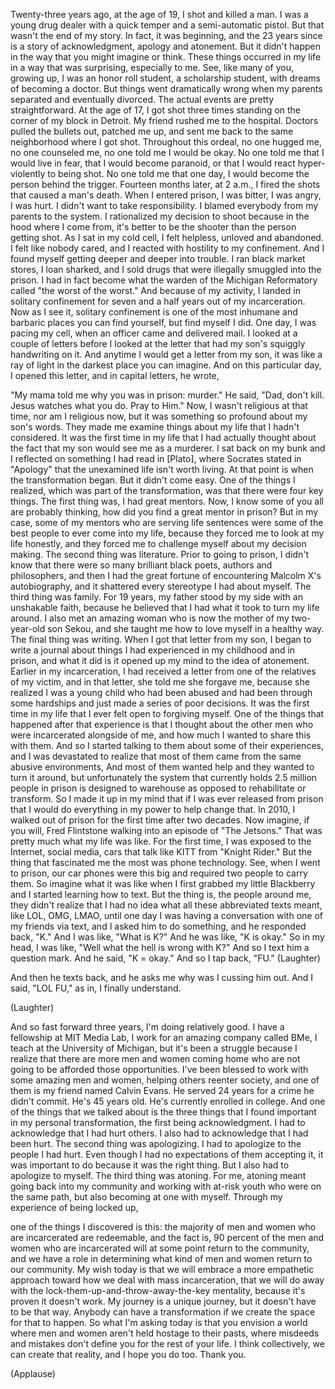 
Twenty-three years ago,
at the age of 19,
I shot and killed a man.
I was a young drug dealer
with a quick temper
and a semi-automatic pistol.
But that wasn&#39;t the end of my story.
In fact, it was beginning,
and the 23 years since
is a story of acknowledgment,
apology and atonement.
But it didn&#39;t happen in the way
that you might imagine or think.
These things occurred in my life
in a way that was surprising,
especially to me.
See, like many of you,
growing up, I was an honor roll student,
a scholarship student,
with dreams of becoming a doctor.
But things went dramatically wrong
when my parents separated
and eventually divorced.
The actual events are pretty straightforward.
At the age of 17,
I got shot three times
standing on the corner of my block in Detroit.
My friend rushed me to the hospital.
Doctors pulled the bullets out,
patched me up,
and sent me back to the same 
neighborhood where I got shot.
Throughout this ordeal,
no one hugged me,
no one counseled me,
no one told me I would be okay.
No one told me that I would live in fear,
that I would become paranoid,
or that I would react hyper-violently
to being shot.
No one told me that one day,
I would become the person behind the trigger.
Fourteen months later,
at 2 a.m.,
I fired the shots
that caused a man&#39;s death.
When I entered prison,
I was bitter, I was angry, I was hurt.
I didn&#39;t want to take responsibility.
I blamed everybody from my parents
to the system.
I rationalized my decision to shoot
because in the hood where I come from,
it&#39;s better to be the shooter
than the person getting shot.
As I sat in my cold cell,
I felt helpless,
unloved and abandoned.
I felt like nobody cared,
and I reacted
with hostility to my confinement.
And I found myself getting
deeper and deeper into trouble.
I ran black market stores,
I loan sharked,
and I sold drugs that were illegally smuggled
into the prison.
I had in fact become
what the warden of the Michigan Reformatory called
&quot;the worst of the worst.&quot;
And because of my activity,
I landed in solitary confinement
for seven and a half years
out of my incarceration.
Now as I see it, solitary confinement
is one of the most inhumane and barbaric places
you can find yourself,
but find myself I did.
One day, I was pacing my cell,
when an officer came and delivered mail.
I looked at a couple of letters
before I looked at the letter
that had my son&#39;s squiggly handwriting on it.
And anytime I would get a letter from my son,
it was like a ray of light
in the darkest place you can imagine.
And on this particular day, I opened this letter,
and in capital letters, he wrote,

&quot;My mama told me why you was in prison:
murder.&quot;
He said, &quot;Dad, don&#39;t kill.
Jesus watches what you do. Pray to Him.&quot;
Now, I wasn&#39;t religious at that time,
nor am I religious now,
but it was something so profound
about my son&#39;s words.
They made me examine things about my life
that I hadn&#39;t considered.
It was the first time in my life
that I had actually thought about the fact
that my son would see me as a murderer.
I sat back on my bunk
and I reflected on something I had read
in [Plato],
where Socrates stated in &quot;Apology&quot;
that the unexamined life isn&#39;t worth living.
At that point is when the transformation began.
But it didn&#39;t come easy.
One of the things I realized,
which was part of the transformation,
was that there were four key things.
The first thing was,
I had great mentors.
Now, I know some of you all are probably thinking,
how did you find a great mentor in prison?
But in my case,
some of my mentors
who are serving life sentences
were some of the best people
to ever come into my life,
because they forced me to look at my life honestly,
and they forced me to challenge myself
about my decision making.
The second thing was literature.
Prior to going to prison,
I didn&#39;t know that there were so many brilliant
black poets, authors and philosophers,
and then I had the great fortune
of encountering Malcolm X&#39;s autobiography,
and it shattered every
stereotype I had about myself.
The third thing was family.
For 19 years, my father stood by my side
with an unshakable faith,
because he believed that I had what it took
to turn my life around.
I also met an amazing woman
who is now the mother of
my two-year-old son Sekou,
and she taught me how to love myself
in a healthy way.
The final thing was writing.
When I got that letter from my son,
I began to write a journal
about things I had experienced in my childhood
and in prison,
and what it did is it opened up my mind to the idea
of atonement.
Earlier in my incarceration, I had received
a letter from one of the relatives of my victim,
and in that letter,
she told me she forgave me,
because she realized I was a young child
who had been abused
and had been through some hardships
and just made a series of poor decisions.
It was the first time in my life
that I ever felt open to forgiving myself.
One of the things that happened
after that experience is that
I thought about the other men who were incarcerated
alongside of me,
and how much I wanted to share this with them.
And so I started talking to them about
some of their experiences,
and I was devastated to realize
that most of them came from
the same abusive environments,
And most of them wanted help
and they wanted to turn it around,
but unfortunately the system
that currently holds 2.5 million people in prison
is designed to warehouse
as opposed to rehabilitate or transform.
So I made it up in my mind
that if I was ever released from prison
that I would do everything in my power
to help change that.
In 2010, I walked out of prison
for the first time after two decades.
Now imagine, if you will,
Fred Flintstone walking into an episode
of &quot;The Jetsons.&quot;
That was pretty much what my life was like.
For the first time, I was exposed to the Internet,
social media,
cars that talk like KITT from &quot;Knight Rider.&quot;
But the thing that fascinated me the most
was phone technology.
See, when I went to prison,
our car phones were this big
and required two people to carry them.
So imagine what it was like when I first grabbed
my little Blackberry
and I started learning how to text.
But the thing is, the people around me,
they didn&#39;t realize that I had no idea
what all these abbreviated texts meant,
like LOL, OMG, LMAO,
until one day I was having a conversation
with one of my friends via text,
and I asked him to do something,
and he responded back, &quot;K.&quot;
And I was like, &quot;What is K?&quot;
And he was like, &quot;K is okay.&quot;
So in my head, I was like,
&quot;Well what the hell is wrong with K?&quot;
And so I text him a question mark.
And he said, &quot;K = okay.&quot;
And so I tap back, &quot;FU.&quot; 
(Laughter)

And then he texts back, and he asks me
why was I cussing him out.
And I said, &quot;LOL FU,&quot;
as in, I finally understand.

(Laughter)

And so fast forward three years,
I&#39;m doing relatively good.
I have a fellowship at MIT Media Lab,
I work for an amazing company called BMe,
I teach at the University of Michigan,
but it&#39;s been a struggle
because I realize that there are more
men and women coming home
who are not going to be
afforded those opportunities.
I&#39;ve been blessed to work with some amazing
men and women,
helping others reenter society,
and one of them is my friend named Calvin Evans.
He served 24 years for a crime he didn&#39;t commit.
He&#39;s 45 years old. He&#39;s currently enrolled in college.
And one of the things that we talked about
is the three things that I found important
in my personal transformation,
the first being acknowledgment.
I had to acknowledge that I had hurt others.
I also had to acknowledge that I had been hurt.
The second thing was apologizing.
I had to apologize to the people I had hurt.
Even though I had no expectations
of them accepting it,
it was important to do because it was the right thing.
But I also had to apologize to myself.
The third thing was atoning.
For me, atoning meant
going back into my community
and working with at-risk youth
who were on the same path,
but also becoming at one with myself.
Through my experience of being locked up,

one of the things I discovered is this:
the majority of men and women
who are incarcerated are redeemable,
and the fact is,
90 percent of the men and
women who are incarcerated
will at some point return to the community,
and we have a role in determining what kind
of men and women return to our community.
My wish today
is that we will embrace
a more empathetic approach
toward how we deal with mass incarceration,
that we will do away with
the lock-them-up-and-throw-away-the-key mentality,
because it&#39;s proven it doesn&#39;t work.
My journey is a unique journey,
but it doesn&#39;t have to be that way.
Anybody can have a transformation
if we create the space for that to happen.
So what I&#39;m asking today
is that you envision
a world where men and women
aren&#39;t held hostage to their pasts,
where misdeeds and mistakes
don&#39;t define you for the rest of your life.
I think collectively, we can create that reality,
and I hope you do too.
Thank you.

(Applause)

